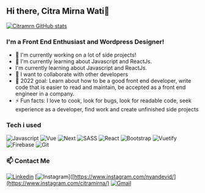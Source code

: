 ## Hi there, Citra Mirna Wati👋

[![Citramrn GitHub stats](https://github-readme-stats.vercel.app/api?username=Citramrn)](https://github.com/Citramrn/github-readme-stats)

### I'm a Front End Enthusiast and Wordpress Designer!

- 🔭 I'm currently working on a lot of side projects!
- 🌱 I'm currently learning about Javascript and ReactJs.
-  I'm currently learning about Javascript and ReactJs.
- 👯 I want to collaborate with other developers
- 🥅 2022 goal: Learn about how to be a good front end developer, write code that is easier to read and maintain, be accepted as a front end engineer in a company.
- ⚡ Fun facts: I love to cook, look for bugs, look for readable code, seek experience as a developer, find work and create unfinished side projects

### Tech i used

![Javascript](https://img.shields.io/badge/JavaScript-323330?style=for-the-badge&logo=javascript&logoColor=F7DF1E)
![Vue](https://img.shields.io/badge/Vue.js-35495E?style=for-the-badge&logo=vuedotjs&logoColor=4FC08D)
![Next](https://img.shields.io/badge/Next.Js-1867c0?style=for-the-badge&logo=Next.Js&logoColor=7bc6ff)
![SASS](https://img.shields.io/badge/Sass-CC6699?style=for-the-badge&logo=sass&logoColor=white)
![React](https://img.shields.io/badge/React-1f2229?style=for-the-badge&logo=React&logoColor=5ed3f3)
![Bootstrap](https://img.shields.io/badge/Bootstrap-5c3d85?style=for-the-badge&logo=Bootstrap&logoColor=f9f0fb)
![Vuetify](https://img.shields.io/badge/Vuetify-1867c0?style=for-the-badge&logo=Vuetify&logoColor=7bc6ff)
![Firebase](https://img.shields.io/badge/firebase-ffca28?style=for-the-badge&logo=firebase&logoColor=black)
![Git](https://img.shields.io/badge/Git-F05032?style=for-the-badge&logo=git&logoColor=white)


### 📫 Contact Me

[![Linkedin](https://img.shields.io/badge/linkedin-1877F2?style=for-the-badge&logo=linkedin&logoColor=white)](https://www.linkedin.com/in/citra-mirna-wati-786999199/)
[![Instagram](https://img.shields.io/badge/Instagram-E4405F?style=for-the-badge&logo=instagram&logoColor=white)]([https://www.instagram.com/nyandevid/](https://www.instagram.com/citramirna/)
[![Gmail](https://img.shields.io/badge/gmail-eb5145?style=for-the-badge&logo=gmail&logoColor=white)](mailto:ctrmirna@gmail.com)
